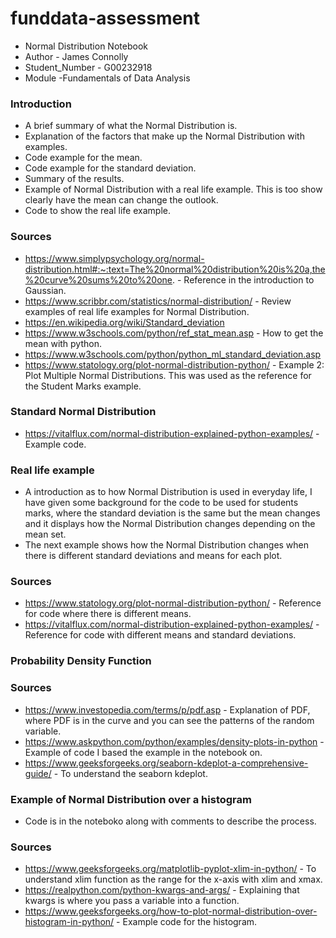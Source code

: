 # funddata-assessment
* Normal Distribution Notebook
* Author - James Connolly
* Student_Number - G00232918
* Module -Fundamentals of Data Analysis


### Introduction

- A brief summary of what the Normal Distribution is.
- Explanation of the factors that make up the Normal Distribution with examples.
- Code example for the mean.
- Code example for the standard deviation.
- Summary of the results.
- Example of Normal Distribution with a real life example. This is too show clearly have the mean can change the outlook.
- Code to show the real life example. 

### Sources
- https://www.simplypsychology.org/normal-distribution.html#:~:text=The%20normal%20distribution%20is%20a,the%20curve%20sums%20to%20one. - Reference in the introduction to Gaussian.
- https://www.scribbr.com/statistics/normal-distribution/ - Review examples of real life examples for Normal Distribution. 
- https://en.wikipedia.org/wiki/Standard_deviation
- https://www.w3schools.com/python/ref_stat_mean.asp - How to get the mean with python.
- https://www.w3schools.com/python/python_ml_standard_deviation.asp
- https://www.statology.org/plot-normal-distribution-python/ - Example 2: Plot Multiple Normal Distributions. This was used as the reference for the Student Marks example.

### Standard Normal Distribution
- https://vitalflux.com/normal-distribution-explained-python-examples/ - Example code.

### Real life example

- A introduction as to how Normal Distribution is used in everyday life, I have given some background for the code to be used for students marks, where the standard deviation is the same but the mean changes and it displays how the Normal Distribution changes depending on the mean set.
- The next example shows how the Normal Distribution changes when there is different standard deviations and means for each plot.

### Sources
- https://www.statology.org/plot-normal-distribution-python/ - Reference for code where there is different means.
- https://vitalflux.com/normal-distribution-explained-python-examples/ - Reference for code with different means and standard deviations.


### Probability Density Function
### Sources
- https://www.investopedia.com/terms/p/pdf.asp - Explanation of PDF, where PDF is in the curve and you can see the patterns of the random variable.
- https://www.askpython.com/python/examples/density-plots-in-python - Example of code I based the example in the notebook on.
- https://www.geeksforgeeks.org/seaborn-kdeplot-a-comprehensive-guide/ - To understand the seaborn kdeplot.

### Example of Normal Distribution over a histogram
- Code is in the noteboko along with comments to describe the process.

### Sources 
- https://www.geeksforgeeks.org/matplotlib-pyplot-xlim-in-python/ - To understand xlim function as the range for the x-axis with xlim and xmax.
- https://realpython.com/python-kwargs-and-args/ - Explaining that kwargs is where you pass a variable into a function.
- https://www.geeksforgeeks.org/how-to-plot-normal-distribution-over-histogram-in-python/ - Example code for the histogram.


